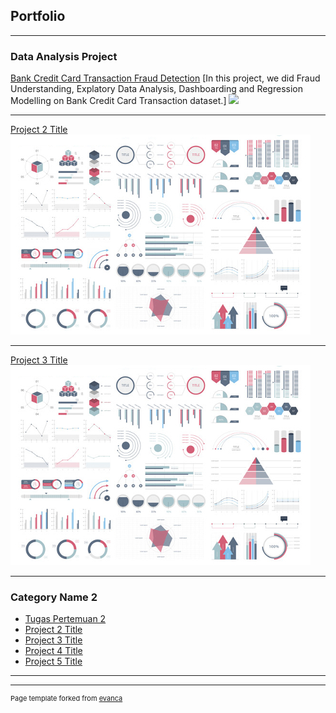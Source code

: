 ## Portfolio

---

### Data Analysis Project

[Bank Credit Card Transaction Fraud Detection](https://bit.ly/3c9M9py)
[In this project, we did Fraud Understanding, Explatory Data Analysis, Dashboarding and Regression Modelling on Bank Credit Card Transaction dataset.]
<img src="dashboardfixbanget.jpg?raw=true"/>

---
[Project 2 Title](/pdf/sample_presentation.pdf)
<img src="images/dummy_thumbnail.jpg?raw=true"/>

---
[Project 3 Title](http://example.com/)
<img src="images/dummy_thumbnail.jpg?raw=true"/>

---

### Category Name 2

- [Tugas Pertemuan 2](https://colab.research.google.com/drive/1DaNiyCzkveOfQq3ac6QElep3KabLfw9v?usp=sharing)
- [Project 2 Title](http://example.com/)
- [Project 3 Title](http://example.com/)
- [Project 4 Title](http://example.com/)
- [Project 5 Title](http://example.com/)

---




---
<p style="font-size:11px">Page template forked from <a href="https://github.com/evanca/quick-portfolio">evanca</a></p>
<!-- Remove above link if you don't want to attibute -->
